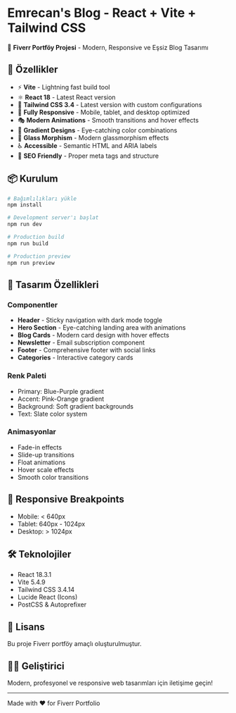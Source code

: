 # Emrecan's Blog - React + Vite + Tailwind CSS

🎨 **Fiverr Portföy Projesi** - Modern, Responsive ve Eşsiz Blog Tasarımı

## 🚀 Özellikler

- ⚡ **Vite** - Lightning fast build tool
- ⚛️ **React 18** - Latest React version
- 🎨 **Tailwind CSS 3.4** - Latest version with custom configurations
- 📱 **Fully Responsive** - Mobile, tablet, and desktop optimized
- 🎭 **Modern Animations** - Smooth transitions and hover effects
- 🌈 **Gradient Designs** - Eye-catching color combinations
- 💎 **Glass Morphism** - Modern glassmorphism effects
- ♿ **Accessible** - Semantic HTML and ARIA labels
- 🎯 **SEO Friendly** - Proper meta tags and structure

## 📦 Kurulum

```bash
# Bağımlılıkları yükle
npm install

# Development server'ı başlat
npm run dev

# Production build
npm run build

# Production preview
npm run preview
```

## 🎨 Tasarım Özellikleri

### Componentler
- **Header** - Sticky navigation with dark mode toggle
- **Hero Section** - Eye-catching landing area with animations
- **Blog Cards** - Modern card design with hover effects
- **Newsletter** - Email subscription component
- **Footer** - Comprehensive footer with social links
- **Categories** - Interactive category cards

### Renk Paleti
- Primary: Blue-Purple gradient
- Accent: Pink-Orange gradient
- Background: Soft gradient backgrounds
- Text: Slate color system

### Animasyonlar
- Fade-in effects
- Slide-up transitions
- Float animations
- Hover scale effects
- Smooth color transitions

## 📱 Responsive Breakpoints

- Mobile: < 640px
- Tablet: 640px - 1024px
- Desktop: > 1024px

## 🛠️ Teknolojiler

- React 18.3.1
- Vite 5.4.9
- Tailwind CSS 3.4.14
- Lucide React (Icons)
- PostCSS & Autoprefixer

## 📄 Lisans

Bu proje Fiverr portföy amaçlı oluşturulmuştur.

## 👨‍💻 Geliştirici

Modern, profesyonel ve responsive web tasarımları için iletişime geçin!

---

Made with ❤️ for Fiverr Portfolio

